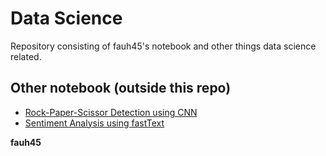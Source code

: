 # Data Science
Repository consisting of fauh45's notebook and other things data science related.

## Other notebook (outside this repo)
- [Rock-Paper-Scissor Detection using CNN](https://colab.research.google.com/drive/1dwxLQPEfoodiCA6rx-3SxBpSJRoks84T?usp=sharing)
- [Sentiment Analysis using fastText](https://www.kaggle.com/fauh45/fasttext-sentiment-analysis)

**fauh45**
